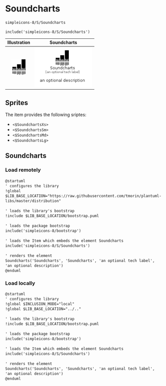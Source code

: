 # Soundcharts


```text
simpleicons-8/S/Soundcharts
```

```text
include('simpleicons-8/S/Soundcharts')
```



| Illustration | Soundcharts |
| :---: | :---: |
| ![illustration for Illustration](../../simpleicons-8/S/Soundcharts.png) | ![illustration for Soundcharts](../../simpleicons-8/S/Soundcharts.Local.png) |



## Sprites
The item provides the following sriptes:

- `<$SoundchartsXs>`
- `<$SoundchartsSm>`
- `<$SoundchartsMd>`
- `<$SoundchartsLg>`





## Soundcharts

### Load remotely
```plantuml
@startuml
' configures the library
!global $LIB_BASE_LOCATION="https://raw.githubusercontent.com/tmorin/plantuml-libs/master/distribution"

' loads the library's bootstrap
!include $LIB_BASE_LOCATION/bootstrap.puml

' loads the package bootstrap
include('simpleicons-8/bootstrap')

' loads the Item which embeds the element Soundcharts
include('simpleicons-8/S/Soundcharts')

' renders the element
Soundcharts('Soundcharts', 'Soundcharts', 'an optional tech label', 'an optional description')
@enduml
```

### Load locally
```plantuml
@startuml
' configures the library
!global $INCLUSION_MODE="local"
!global $LIB_BASE_LOCATION="../.."

' loads the library's bootstrap
!include $LIB_BASE_LOCATION/bootstrap.puml

' loads the package bootstrap
include('simpleicons-8/bootstrap')

' loads the Item which embeds the element Soundcharts
include('simpleicons-8/S/Soundcharts')

' renders the element
Soundcharts('Soundcharts', 'Soundcharts', 'an optional tech label', 'an optional description')
@enduml
```

